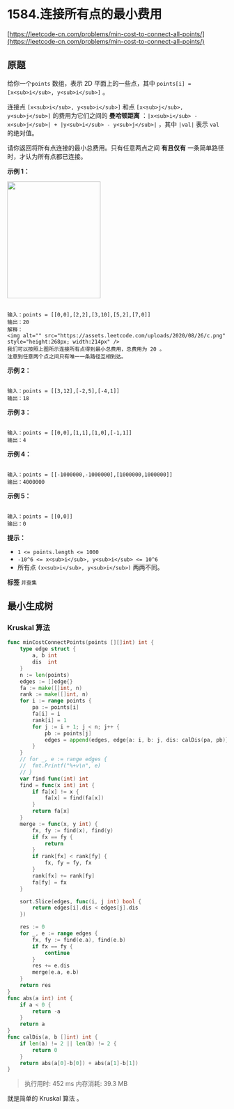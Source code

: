 # 1584.连接所有点的最小费用
[https://leetcode-cn.com/problems/min-cost-to-connect-all-points/](https://leetcode-cn.com/problems/min-cost-to-connect-all-points/) 
## 原题
给你一个`points` 数组，表示 2D 平面上的一些点，其中 `points[i] = [x<sub>i</sub>, y<sub>i</sub>]` 。

连接点 `[x<sub>i</sub>, y<sub>i</sub>]` 和点 `[x<sub>j</sub>, y<sub>j</sub>]` 的费用为它们之间的 **曼哈顿距离**  ：`|x<sub>i</sub> - x<sub>j</sub>| + |y<sub>i</sub> - y<sub>j</sub>|` ，其中 `|val|` 表示 `val` 的绝对值。

请你返回将所有点连接的最小总费用。只有任意两点之间 **有且仅有**  一条简单路径时，才认为所有点都已连接。

 

**示例 1：** 

<img alt="" src="https://assets.leetcode.com/uploads/2020/08/26/d.png" style="height:268px; width:214px" />

```

输入：points = [[0,0],[2,2],[3,10],[5,2],[7,0]]
输出：20
解释：
<img alt="" src="https://assets.leetcode.com/uploads/2020/08/26/c.png" style="height:268px; width:214px" />
我们可以按照上图所示连接所有点得到最小总费用，总费用为 20 。
注意到任意两个点之间只有唯一一条路径互相到达。

```
**示例 2：** 

```

输入：points = [[3,12],[-2,5],[-4,1]]
输出：18

```
**示例 3：** 

```

输入：points = [[0,0],[1,1],[1,0],[-1,1]]
输出：4

```
**示例 4：** 

```

输入：points = [[-1000000,-1000000],[1000000,1000000]]
输出：4000000

```
**示例 5：** 

```

输入：points = [[0,0]]
输出：0

```
 

**提示：** 
- `1 <= points.length <= 1000`
- `-10^6 <= x<sub>i</sub>, y<sub>i</sub> <= 10^6`
- 所有点 `(x<sub>i</sub>, y<sub>i</sub>)` 两两不同。
 
**标签**
`并查集` 


## 最小生成树 
### Kruskal 算法
```go
func minCostConnectPoints(points [][]int) int {
	type edge struct {
		a, b int
		dis  int
	}
	n := len(points)
	edges := []edge{}
	fa := make([]int, n)
	rank := make([]int, n)
	for i := range points {
		pa := points[i]
		fa[i] = i
		rank[i] = 1
		for j := i + 1; j < n; j++ {
			pb := points[j]
			edges = append(edges, edge{a: i, b: j, dis: calDis(pa, pb)})
		}
	}
	// for _, e := range edges {
	// 	fmt.Printf("%+v\n", e)
	// }
	var find func(int) int
	find = func(x int) int {
		if fa[x] != x {
			fa[x] = find(fa[x])
		}
		return fa[x]
	}
	merge := func(x, y int) {
		fx, fy := find(x), find(y)
		if fx == fy {
			return
		}
		if rank[fx] < rank[fy] {
			fx, fy = fy, fx
		}
		rank[fx] += rank[fy]
		fa[fy] = fx
	}

	sort.Slice(edges, func(i, j int) bool {
		return edges[i].dis < edges[j].dis
	})

	res := 0
	for _, e := range edges {
		fx, fy := find(e.a), find(e.b)
		if fx == fy {
			continue
		}
		res += e.dis
		merge(e.a, e.b)
	}
	return res
}
func abs(a int) int {
	if a < 0 {
		return -a
	}
	return a
}
func calDis(a, b []int) int {
	if len(a) != 2 || len(b) != 2 {
		return 0
	}
	return abs(a[0]-b[0]) + abs(a[1]-b[1])
}
```
>执行用时: 452 ms
内存消耗: 39.3 MB

就是简单的 Kruskal 算法 。
